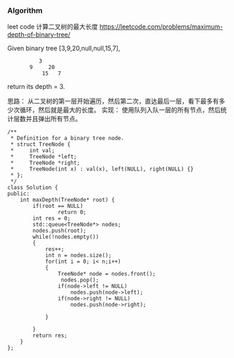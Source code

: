 ### Algorithm
leet code 计算二叉树的最大长度
https://leetcode.com/problems/maximum-depth-of-binary-tree/

Given binary tree [3,9,20,null,null,15,7],

```
          3
       9     20
           15   7
```

      
   
return its depth = 3.

思路： 从二叉树的第一层开始遍历，然后第二次，直达最后一层，看下最多有多少次循环，然后就是最大的长度。
实现： 使用队列入队一层的所有节点，然后统计层数并且弹出所有节点。

```
/**
 * Definition for a binary tree node.
 * struct TreeNode {
 *     int val;
 *     TreeNode *left;
 *     TreeNode *right;
 *     TreeNode(int x) : val(x), left(NULL), right(NULL) {}
 * };
 */
class Solution {
public:
    int maxDepth(TreeNode* root) {
        if(root == NULL)
                return 0;
        int res = 0;
        std::queue<TreeNode*> nodes;
        nodes.push(root);
        while(!nodes.empty())
        {
            res++;
            int n = nodes.size();
            for(int i = 0; i< n;i++)
            {
                TreeNode* node = nodes.front();
                 nodes.pop();
                if(node->left != NULL)
                    nodes.push(node->left);
                if(node->right != NULL)
                    nodes.push(node->right);
               
            }
            
        }
        return res;
    }
};
```
